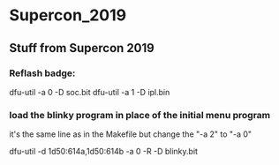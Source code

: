 # Supercon_2019
## Stuff from Supercon 2019

### Reflash badge:

dfu-util -a 0 -D soc.bit
dfu-util -a 1 -D ipl.bin


### load the blinky program in place of the initial menu program
it's the same line as in the Makefile but change the "-a 2" to "-a 0"

dfu-util -d 1d50:614a,1d50:614b -a 0 -R -D blinky.bit



